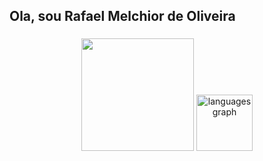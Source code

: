 <h2 align="left">Ola, sou Rafael Melchior de Oliveira</h2>

###

<div align="center">
  <img src = "https://bad-apple-github-readme.vercel.app/api?username=rafuel05&show_icons=true&count_private=true&line_height=20&icon_color=00b3ff&theme=blue-green&title_color=00b3ff" height = "180"/>
  <img src="https://github-readme-stats.vercel.app/api/top-langs?username=rafuel05&locale=en&hide_title=false&layout=compact&card_width=320&langs_count=5&theme=blue-green&hide_border=false" height="90" alt="languages graph"  />
</div>
